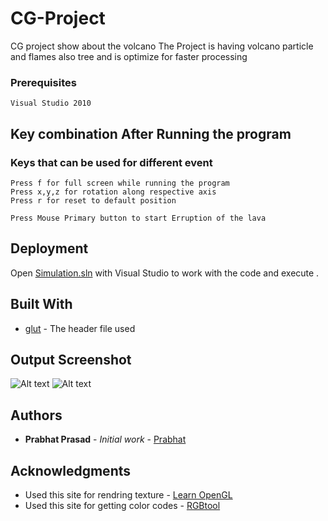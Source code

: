 # CG-Project
CG project show about the volcano
The Project is having volcano particle and flames also tree
and is optimize for faster processing

### Prerequisites

```
Visual Studio 2010
```

## Key combination After Running the program

### Keys that can be used for different event

```
Press f for full screen while running the program
Press x,y,z for rotation along respective axis
Press r for reset to default position

Press Mouse Primary button to start Erruption of the lava
```

## Deployment

Open [Simulation.sln](https://github.com/hatprab/CG-Project/blob/master/Simulation.sln) with Visual Studio to work with the code and execute .

## Built With

* [glut](https://www.opengl.org/resources/libraries/glut/) - The header file used

## Output Screenshot

![Alt text](http://i.imgur.com/NeRh8RR.png)
![Alt text](http://i.imgur.com/LWYlQts.png)

## Authors

* **Prabhat Prasad** - *Initial work* - [Prabhat](https://github.com/hatprab)

## Acknowledgments

* Used this site for rendring texture - [Learn OpenGL](https://learnopengl.com/#!Getting-started/Textures)
* Used this site for getting color codes - [RGBtool](http://rgbtool.com)

